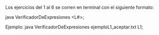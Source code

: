 Los ejercicios del 1 al 6 se corren en terminal con el siguiente formato:

java VerificadorDeExpresiones <archivo> <L#>;

Ejemplo: java VerificadorDeExpresiones ejemploL1_aceptar.txt L1;